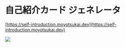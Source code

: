 # 自己紹介カード ジェネレータ

[https://self-introduction.moyotsukai.dev](https://self-introduction.moyotsukai.dev)

![](https://self-introduction.moyotsukai.dev/ogimage.png)